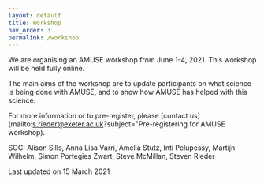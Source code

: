 ```yaml
---
layout: default
title: Workshop
nav_order: 3
permalink: /workshop
---
```


We are organising an AMUSE workshop from June 1-4, 2021.
This workshop will be held fully online.

The main aims of the workshop are to update participants on what science is being done with AMUSE, and to show how AMUSE has helped with this science.

For more information or to pre-register, please [contact us](mailto:s.rieder@exeter.ac.uk?subject="Pre-registering for AMUSE workshop).

SOC:
Alison Sills,
Anna Lisa Varri,
Amelia Stutz,
Inti Pelupessy,
Martijn Wilhelm,
Simon Portegies&nbsp;Zwart,
Steve McMillan,
Steven Rieder

Last updated on 15 March 2021
